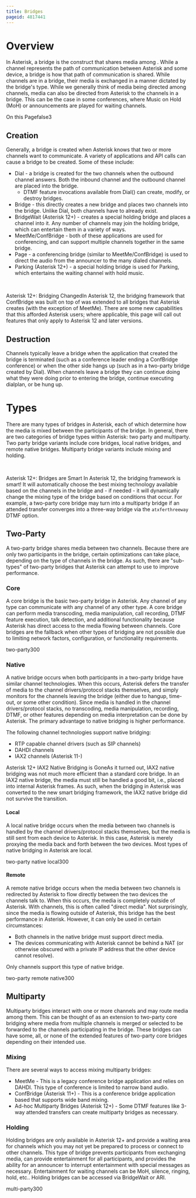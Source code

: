 ```yaml
---
title: Bridges
pageid: 4817441
---
```


Overview
========

In Asterisk, a bridge is the construct that shares media among . While a channel represents the path of communication between Asterisk and some device, a bridge is how that path of communication is shared. While channels are in a bridge, their media is exchanged in a manner dictated by the bridge's type. While we generally think of media being directed among channels, media can also be directed from Asterisk to the channels in a bridge. This can be the case in some conferences, where Music on Hold (MoH) or announcements are played for waiting channels.

On this Pagefalse3

Creation
--------

Generally, a bridge is created when Asterisk knows that two or more channels want to communicate. A variety of applications and API calls can cause a bridge to be created. Some of these include:

* Dial - a bridge is created for the two channels when the outbound channel answers. Both the inbound channel and the outbound channel are placed into the bridge.
	+ DTMF feature invocations available from Dial() can create, modify, or destroy bridges.
* Bridge - this directly creates a new bridge and places two channels into the bridge. Unlike Dial, both channels have to already exist.
* BridgeWait (Asterisk 12+) - creates a special holding bridge and places a channel into it. Any number of channels may join the holding bridge, which can entertain them in a variety of ways.
* MeetMe/ConfBridge - both of these applications are used for conferencing, and can support multiple channels together in the same bridge.
* Page - a conferencing bridge (similar to MeetMe/ConfBridge) is used to direct the audio from the announcer to the many dialed channels.
* Parking (Asterisk 12+) - a special holding bridge is used for Parking, which entertains the waiting channel with hold music.

 

Asterisk 12+: Bridging ChangedIn Asterisk 12, the bridging framework that ConfBridge was built on top of was extended to all bridges that Asterisk creates (with the exception of MeetMe). There are some new capabilities that this afforded Asterisk users; where applicable, this page will call out features that only apply to Asterisk 12 and later versions.

Destruction
-----------

Channels typically leave a bridge when the application that created the bridge is terminated (such as a conference leader ending a ConfBridge conference) or when the other side hangs up (such as in a two-party bridge created by Dial). When channels leave a bridge they can continue doing what they were doing prior to entering the bridge, continue executing dialplan, or be hung up.

Types
=====

There are many types of bridges in Asterisk, each of which determine how the media is mixed between the participants of the bridge. In general, there are two categories of bridge types within Asterisk: two party and multiparty. Two party bridge variants include core bridges, local native bridges, and remote native bridges. Multiparty bridge variants include mixing and holding.

 

Asterisk 12+: Bridges are Smart In Asterisk 12, the bridging framework is smart! It will automatically choose the best mixing technology available based on the channels in the bridge and - if needed - it will dynamically change the mixing type of the bridge based on conditions that occur. For example, a two-party core bridge may turn into a multiparty bridge if an attended transfer converges into a three-way bridge via the `atxferthreeway` DTMF option.

Two-Party
---------

A two-party bridge shares media between two channels. Because there are only two participants in the bridge, certain optimizations can take place, depending on the type of channels in the bridge. As such, there are "sub-types" of two-party bridges that Asterisk can attempt to use to improve performance.

### Core

A core bridge is the basic two-party bridge in Asterisk. Any channel of any type can communicate with any channel of any other type. A core bridge can perform media transcoding, media manipulation, call recording, DTMF feature execution, talk detection, and additional functionality because Asterisk has direct access to the media flowing between channels. Core bridges are the fallback when other types of bridging are not possible due to limiting network factors, configuration, or functionality requirements.

two-party300

### Native

A native bridge occurs when both participants in a two-party bridge have similar channel technologies. When this occurs, Asterisk defers the transfer of media to the channel drivers/protocol stacks themselves, and simply monitors for the channels leaving the bridge (either due to hangup, time-out, or some other condition). Since media is handled in the channel drivers/protocol stacks, no transcoding, media manipulation, recording, DTMF, or other features depending on media interpretation can be done by Asterisk. The primary advantage to native bridging is higher performance.

The following channel technologies support native bridging:

* RTP capable channel drivers (such as SIP channels)
* DAHDI channels
* IAX2 channels (Asterisk 11-)

Asterisk 12+ IAX2 Native Bridging is GoneAs it turned out, IAX2 native bridging was not much more efficient than a standard core bridge. In an IAX2 native bridge, the media must still be handled a good bit, i.e., placed into internal Asterisk frames. As such, when the bridging in Asterisk was converted to the new smart bridging framework, the IAX2 native bridge did not survive the transition.

#### Local

A local native bridge occurs when the media between two channels is handled by the channel drivers/protocol stacks themselves, but the media is still sent from each device to Asterisk. In this case, Asterisk is merely proxying the media back and forth between the two devices. Most types of native bridging in Asterisk are local.

two-party native local300

#### Remote

A remote native bridge occurs when the media between two channels is redirected by Asterisk to flow directly between the two devices the channels talk to. When this occurs, the media is completely outside of Asterisk. With  channels, this is often called "direct media". Not surprisingly, since the media is flowing outside of Asterisk, this bridge has the best performance in Asterisk. However, it can only be used in certain circumstances:

* Both channels in the native bridge must support direct media.
* The devices communicating with Asterisk cannot be behind a NAT (or otherwise obscured with a private IP address that the other device cannot resolve).

Only  channels support this type of native bridge.

two-party remote native300

Multiparty
----------

Multiparty bridges interact with one or more channels and may route media among them. This can be thought of as an extension to two-party core bridging where media from multiple channels is merged or selected to be forwarded to the channels participating in the bridge. These bridges can have some, all, or none of the extended features of two-party core bridges depending on their intended use.

### Mixing

There are several ways to access mixing multiparty bridges:

* MeetMe - This is a legacy conference bridge application and relies on DAHDI. This type of conference is limited to narrow band audio.
* ConfBridge (Asterisk 11+) - This is a conference bridge application based that supports wide band mixing.
* Ad-hoc Multiparty Bridges (Asterisk 12+) - Some DTMF features like 3-way attended transfers can create multiparty bridges as necessary.

### Holding

Holding bridges are only available in Asterisk 12+ and provide a waiting area for channels which you may not yet be prepared to process or connect to other channels. This type of bridge prevents participants from exchanging media, can provide entertainment for all participants, and provides the ability for an announcer to interrupt entertainment with special messages as necessary. Entertainment for waiting channels can be MoH, silence, ringing, hold, etc.. Holding bridges can be accessed via BridgeWait or ARI.

multi-party300

